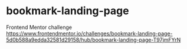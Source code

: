 # bookmark-landing-page
Frontend Mentor challenge
https://www.frontendmentor.io/challenges/bookmark-landing-page-5d0b588a9edda32581d29158/hub/bookmark-landing-page-T97jmFYrN
